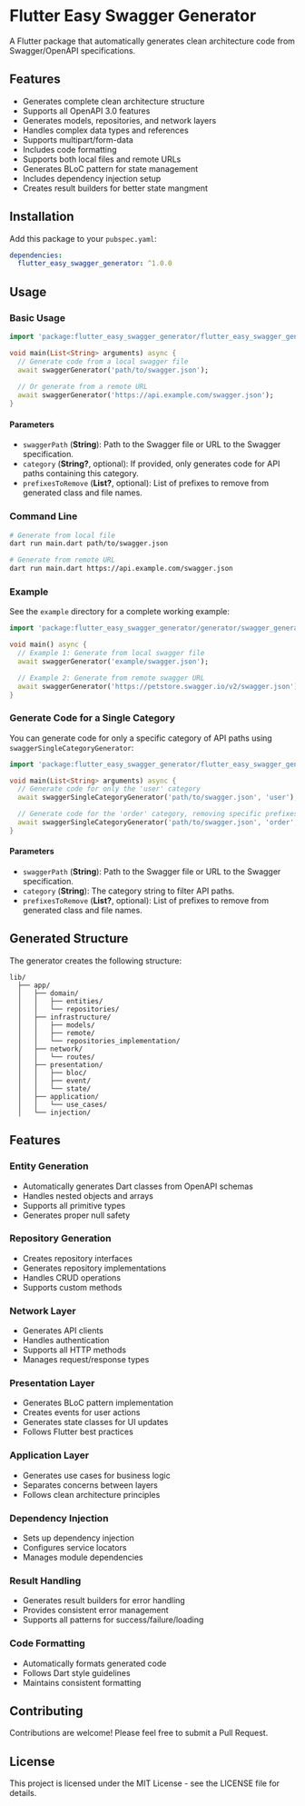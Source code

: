 <!--
This README describes the package. If you publish this package to pub.dev,
this README's contents appear on the landing page for your package.

For information about how to write a good package README, see the guide for
[writing package pages](https://dart.dev/tools/pub/writing-package-pages).

For general information about developing packages, see the Dart guide for
[creating packages](https://dart.dev/guides/libraries/create-packages)
and the Flutter guide for
[developing packages and plugins](https://flutter.dev/to/develop-packages).
-->

# Flutter Easy Swagger Generator

A Flutter package that automatically generates clean architecture code from Swagger/OpenAPI specifications.

## Features

- Generates complete clean architecture structure
- Supports all OpenAPI 3.0 features
- Generates models, repositories, and network layers
- Handles complex data types and references
- Supports multipart/form-data
- Includes code formatting
- Supports both local files and remote URLs
- Generates BLoC pattern for state management
- Includes dependency injection setup
- Creates result builders for better state mangment

## Installation

Add this package to your `pubspec.yaml`:

```yaml
dependencies:
  flutter_easy_swagger_generator: ^1.0.0
```

## Usage

### Basic Usage

```dart
import 'package:flutter_easy_swagger_generator/flutter_easy_swagger_generator.dart';

void main(List<String> arguments) async {
  // Generate code from a local swagger file
  await swaggerGenerator('path/to/swagger.json');
  
  // Or generate from a remote URL
  await swaggerGenerator('https://api.example.com/swagger.json');
}
```

#### Parameters
- `swaggerPath` (**String**): Path to the Swagger file or URL to the Swagger specification.
- `category` (**String?**, optional): If provided, only generates code for API paths containing this category.
- `prefixesToRemove` (**List<String>?**, optional): List of prefixes to remove from generated class and file names.

### Command Line

```bash
# Generate from local file
dart run main.dart path/to/swagger.json

# Generate from remote URL
dart run main.dart https://api.example.com/swagger.json
```

### Example

See the `example` directory for a complete working example:

```dart
import 'package:flutter_easy_swagger_generator/generator/swagger_generator.dart';

void main() async {
  // Example 1: Generate from local swagger file
  await swaggerGenerator('example/swagger.json');

  // Example 2: Generate from remote swagger URL
  await swaggerGenerator('https://petstore.swagger.io/v2/swagger.json');
}
```

### Generate Code for a Single Category

You can generate code for only a specific category of API paths using `swaggerSingleCategoryGenerator`:

```dart
import 'package:flutter_easy_swagger_generator/flutter_easy_swagger_generator.dart';

void main(List<String> arguments) async {
  // Generate code for only the 'user' category
  await swaggerSingleCategoryGenerator('path/to/swagger.json', 'user');

  // Generate code for the 'order' category, removing specific prefixes
  await swaggerSingleCategoryGenerator('path/to/swagger.json', 'order', prefixesToRemove: ['Api', 'Dto']);
}
```

#### Parameters
- `swaggerPath` (**String**): Path to the Swagger file or URL to the Swagger specification.
- `category` (**String**): The category string to filter API paths.
- `prefixesToRemove` (**List<String>?**, optional): List of prefixes to remove from generated class and file names.

## Generated Structure

The generator creates the following structure:

```
lib/
  ├── app/
  │   ├── domain/
  │   │   ├── entities/
  │   │   └── repositories/
  │   ├── infrastructure/
  │   │   ├── models/
  │   │   ├── remote/
  │   │   └── repositories_implementation/
  │   ├── network/
  │   │   └── routes/
  │   ├── presentation/
  │   │   ├── bloc/
  │   │   ├── event/
  │   │   └── state/
  │   ├── application/
  │   │   └── use_cases/
  │   └── injection/
```

## Features

### Entity Generation
- Automatically generates Dart classes from OpenAPI schemas
- Handles nested objects and arrays
- Supports all primitive types
- Generates proper null safety

### Repository Generation
- Creates repository interfaces
- Generates repository implementations
- Handles CRUD operations
- Supports custom methods

### Network Layer
- Generates API clients
- Handles authentication
- Supports all HTTP methods
- Manages request/response types

### Presentation Layer
- Generates BLoC pattern implementation
- Creates events for user actions
- Generates state classes for UI updates
- Follows Flutter best practices

### Application Layer
- Generates use cases for business logic
- Separates concerns between layers
- Follows clean architecture principles

### Dependency Injection
- Sets up dependency injection
- Configures service locators
- Manages module dependencies

### Result Handling
- Generates result builders for error handling
- Provides consistent error management
- Supports all patterns for success/failure/loading

### Code Formatting
- Automatically formats generated code
- Follows Dart style guidelines
- Maintains consistent formatting

## Contributing

Contributions are welcome! Please feel free to submit a Pull Request.

## License

This project is licensed under the MIT License - see the LICENSE file for details.
